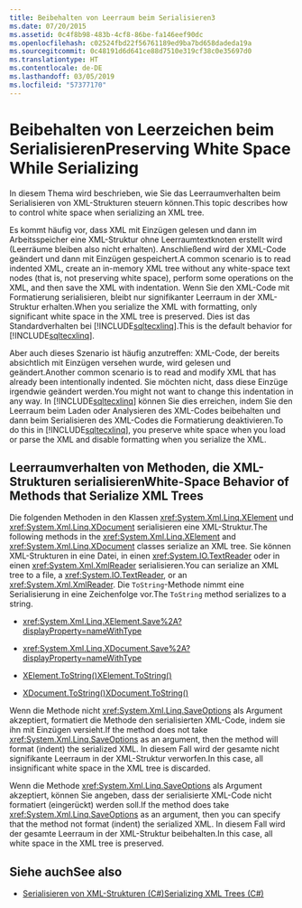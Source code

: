 ```yaml
---
title: Beibehalten von Leerraum beim Serialisieren3
ms.date: 07/20/2015
ms.assetid: 0c4f8b98-483b-4cf8-86be-fa146eef90dc
ms.openlocfilehash: c02524fbd22f56761189ed9ba7bd658dadeda19a
ms.sourcegitcommit: 0c48191d6d641ce88d7510e319cf38c0e35697d0
ms.translationtype: HT
ms.contentlocale: de-DE
ms.lasthandoff: 03/05/2019
ms.locfileid: "57377170"
---
```

# <a name="preserving-white-space-while-serializing"></a><span data-ttu-id="1ac61-102">Beibehalten von Leerzeichen beim Serialisieren</span><span class="sxs-lookup"><span data-stu-id="1ac61-102">Preserving White Space While Serializing</span></span>
<span data-ttu-id="1ac61-103">In diesem Thema wird beschrieben, wie Sie das Leerraumverhalten beim Serialisieren von XML-Strukturen steuern können.</span><span class="sxs-lookup"><span data-stu-id="1ac61-103">This topic describes how to control white space when serializing an XML tree.</span></span>  
  
 <span data-ttu-id="1ac61-104">Es kommt häufig vor, dass XML mit Einzügen gelesen und dann im Arbeitsspeicher eine XML-Struktur ohne Leerraumtextknoten erstellt wird (Leerräume bleiben also nicht erhalten). Anschließend wird der XML-Code geändert und dann mit Einzügen gespeichert.</span><span class="sxs-lookup"><span data-stu-id="1ac61-104">A common scenario is to read indented XML, create an in-memory XML tree without any white-space text nodes (that is, not preserving white space), perform some operations on the XML, and then save the XML with indentation.</span></span> <span data-ttu-id="1ac61-105">Wenn Sie den XML-Code mit Formatierung serialisieren, bleibt nur signifikanter Leerraum in der XML-Struktur erhalten.</span><span class="sxs-lookup"><span data-stu-id="1ac61-105">When you serialize the XML with formatting, only significant white space in the XML tree is preserved.</span></span> <span data-ttu-id="1ac61-106">Dies ist das Standardverhalten bei [!INCLUDE[sqltecxlinq](~/includes/sqltecxlinq-md.md)].</span><span class="sxs-lookup"><span data-stu-id="1ac61-106">This is the default behavior for [!INCLUDE[sqltecxlinq](~/includes/sqltecxlinq-md.md)].</span></span>  
  
 <span data-ttu-id="1ac61-107">Aber auch dieses Szenario ist häufig anzutreffen: XML-Code, der bereits absichtlich mit Einzügen versehen wurde, wird gelesen und geändert.</span><span class="sxs-lookup"><span data-stu-id="1ac61-107">Another common scenario is to read and modify XML that has already been intentionally indented.</span></span> <span data-ttu-id="1ac61-108">Sie möchten nicht, dass diese Einzüge irgendwie geändert werden.</span><span class="sxs-lookup"><span data-stu-id="1ac61-108">You might not want to change this indentation in any way.</span></span> <span data-ttu-id="1ac61-109">In [!INCLUDE[sqltecxlinq](~/includes/sqltecxlinq-md.md)] können Sie dies erreichen, indem Sie den Leerraum beim Laden oder Analysieren des XML-Codes beibehalten und dann beim Serialisieren des XML-Codes die Formatierung deaktivieren.</span><span class="sxs-lookup"><span data-stu-id="1ac61-109">To do this in [!INCLUDE[sqltecxlinq](~/includes/sqltecxlinq-md.md)], you preserve white space when you load or parse the XML and disable formatting when you serialize the XML.</span></span>  
  
## <a name="white-space-behavior-of-methods-that-serialize-xml-trees"></a><span data-ttu-id="1ac61-110">Leerraumverhalten von Methoden, die XML-Strukturen serialisieren</span><span class="sxs-lookup"><span data-stu-id="1ac61-110">White-Space Behavior of Methods that Serialize XML Trees</span></span>  
 <span data-ttu-id="1ac61-111">Die folgenden Methoden in den Klassen <xref:System.Xml.Linq.XElement> und <xref:System.Xml.Linq.XDocument> serialisieren eine XML-Struktur.</span><span class="sxs-lookup"><span data-stu-id="1ac61-111">The following methods in the <xref:System.Xml.Linq.XElement> and <xref:System.Xml.Linq.XDocument> classes serialize an XML tree.</span></span> <span data-ttu-id="1ac61-112">Sie können XML-Strukturen in eine Datei, in einen <xref:System.IO.TextReader> oder in einen <xref:System.Xml.XmlReader> serialisieren.</span><span class="sxs-lookup"><span data-stu-id="1ac61-112">You can serialize an XML tree to a file, a <xref:System.IO.TextReader>, or an <xref:System.Xml.XmlReader>.</span></span> <span data-ttu-id="1ac61-113">Die `ToString`-Methode nimmt eine Serialisierung in eine Zeichenfolge vor.</span><span class="sxs-lookup"><span data-stu-id="1ac61-113">The `ToString` method serializes to a string.</span></span>  
  
-   <xref:System.Xml.Linq.XElement.Save%2A?displayProperty=nameWithType>  
  
-   <xref:System.Xml.Linq.XDocument.Save%2A?displayProperty=nameWithType>  
  
-   [<span data-ttu-id="1ac61-114">XElement.ToString()</span><span class="sxs-lookup"><span data-stu-id="1ac61-114">XElement.ToString()</span></span>](xref:System.Xml.Linq.XNode.ToString%2A?displayProperty=nameWithType)
  
-   [<span data-ttu-id="1ac61-115">XDocument.ToString()</span><span class="sxs-lookup"><span data-stu-id="1ac61-115">XDocument.ToString()</span></span>](xref:System.Xml.Linq.XNode.ToString%2A?displayProperty=nameWithType)
  
 <span data-ttu-id="1ac61-116">Wenn die Methode nicht <xref:System.Xml.Linq.SaveOptions> als Argument akzeptiert, formatiert die Methode den serialisierten XML-Code, indem sie ihn mit Einzügen versieht.</span><span class="sxs-lookup"><span data-stu-id="1ac61-116">If the method does not take <xref:System.Xml.Linq.SaveOptions> as an argument, then the method will format (indent) the serialized XML.</span></span> <span data-ttu-id="1ac61-117">In diesem Fall wird der gesamte nicht signifikante Leerraum in der XML-Struktur verworfen.</span><span class="sxs-lookup"><span data-stu-id="1ac61-117">In this case, all insignificant white space in the XML tree is discarded.</span></span>  
  
 <span data-ttu-id="1ac61-118">Wenn die Methode <xref:System.Xml.Linq.SaveOptions> als Argument akzeptiert, können Sie angeben, dass der serialisierte XML-Code nicht formatiert (eingerückt) werden soll.</span><span class="sxs-lookup"><span data-stu-id="1ac61-118">If the method does take <xref:System.Xml.Linq.SaveOptions> as an argument, then you can specify that the method not format (indent) the serialized XML.</span></span> <span data-ttu-id="1ac61-119">In diesem Fall wird der gesamte Leerraum in der XML-Struktur beibehalten.</span><span class="sxs-lookup"><span data-stu-id="1ac61-119">In this case, all white space in the XML tree is preserved.</span></span>  
  
## <a name="see-also"></a><span data-ttu-id="1ac61-120">Siehe auch</span><span class="sxs-lookup"><span data-stu-id="1ac61-120">See also</span></span>

- [<span data-ttu-id="1ac61-121">Serialisieren von XML-Strukturen (C#)</span><span class="sxs-lookup"><span data-stu-id="1ac61-121">Serializing XML Trees (C#)</span></span>](../../../../csharp/programming-guide/concepts/linq/serializing-xml-trees.md)
